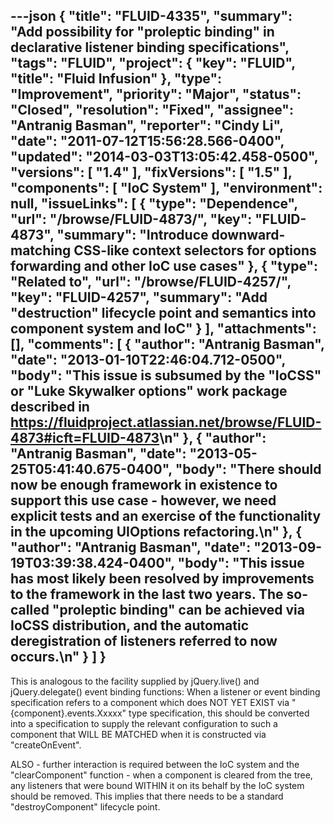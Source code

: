 ---json
{
  "title": "FLUID-4335",
  "summary": "Add possibility for \"proleptic binding\" in declarative listener binding specifications",
  "tags": "FLUID",
  "project": {
    "key": "FLUID",
    "title": "Fluid Infusion"
  },
  "type": "Improvement",
  "priority": "Major",
  "status": "Closed",
  "resolution": "Fixed",
  "assignee": "Antranig Basman",
  "reporter": "Cindy Li",
  "date": "2011-07-12T15:56:28.566-0400",
  "updated": "2014-03-03T13:05:42.458-0500",
  "versions": [
    "1.4"
  ],
  "fixVersions": [
    "1.5"
  ],
  "components": [
    "IoC System"
  ],
  "environment": null,
  "issueLinks": [
    {
      "type": "Dependence",
      "url": "/browse/FLUID-4873/",
      "key": "FLUID-4873",
      "summary": "Introduce downward-matching CSS-like context selectors for options forwarding and other IoC use cases"
    },
    {
      "type": "Related to",
      "url": "/browse/FLUID-4257/",
      "key": "FLUID-4257",
      "summary": "Add \"destruction\" lifecycle point and semantics into component system and IoC"
    }
  ],
  "attachments": [],
  "comments": [
    {
      "author": "Antranig Basman",
      "date": "2013-01-10T22:46:04.712-0500",
      "body": "This issue is subsumed by the \"IoCSS\" or \"Luke Skywalker options\" work package described in <https://fluidproject.atlassian.net/browse/FLUID-4873#icft=FLUID-4873>\n"
    },
    {
      "author": "Antranig Basman",
      "date": "2013-05-25T05:41:40.675-0400",
      "body": "There should now be enough framework in existence to support this use case - however, we need explicit tests and an exercise of the functionality in the upcoming UIOptions refactoring.\n"
    },
    {
      "author": "Antranig Basman",
      "date": "2013-09-19T03:39:38.424-0400",
      "body": "This issue has most likely been resolved by improvements to the framework in the last two years. The so-called \"proleptic binding\" can be achieved via IoCSS distribution, and the automatic deregistration of listeners referred to now occurs.\n"
    }
  ]
}
---
This is analogous to the facility supplied by jQuery.live() and jQuery.delegate() event binding functions: When a listener or event binding specification refers to a component which does NOT YET EXIST via "{component}.events.Xxxxx" type specification, this should be converted into a specification to supply the relevant configuration to such a component that WILL BE MATCHED when it is constructed via "createOnEvent".&#x20;

ALSO - further interaction is required between the IoC system and the "clearComponent" function - when a component is cleared from the tree, any listeners that were bound WITHIN it on its behalf by the IoC system should be removed. This implies that there needs to be a standard "destroyComponent" lifecycle point.

        